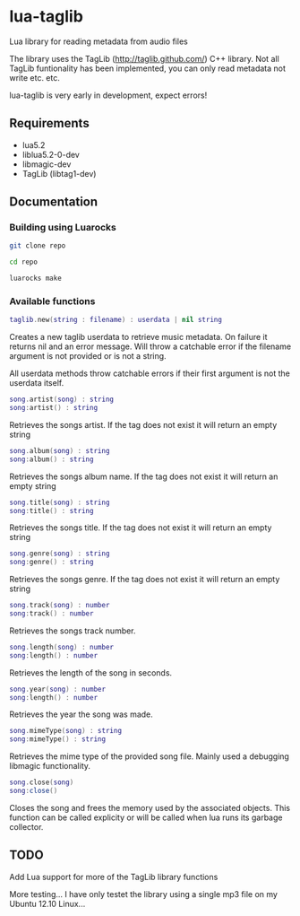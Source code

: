 lua-taglib
==========

Lua library for reading metadata from audio files

The library uses the TagLib (http://taglib.github.com/) C++ library.
Not all TagLib funtionality has been implemented, you can only read metadata not write etc. etc.

lua-taglib is very early in development, expect errors!

## Requirements ##
* lua5.2
* liblua5.2-0-dev
* libmagic-dev
* TagLib (libtag1-dev)

## Documentation ##

### Building using Luarocks ###

```bash
git clone repo

cd repo

luarocks make
```

### Available functions

```lua
taglib.new(string : filename) : userdata | nil string
```

Creates a new taglib userdata to retrieve music metadata. On failure it returns nil and an error message. Will throw a catchable error if the filename argument is not provided or is not a string.

All userdata methods throw catchable errors if their first argument is not the userdata itself.

```lua
song.artist(song) : string
song:artist() : string
```

Retrieves the songs artist. If the tag does not exist it will return an empty string

```lua
song.album(song) : string
song:album() : string
```

Retrieves the songs album name. If the tag does not exist it will return an empty string

```lua
song.title(song) : string
song:title() : string
```

Retrieves the songs title. If the tag does not exist it will return an empty string

```lua
song.genre(song) : string
song:genre() : string
```

Retrieves the songs genre. If the tag does not exist it will return an empty string

```lua
song.track(song) : number
song:track() : number
```

Retrieves the songs track number.

```lua
song.length(song) : number
song:length() : number
```

Retrieves the length of the song in seconds.

```lua
song.year(song) : number
song:length() : number
```

Retrieves the year the song was made.

```lua
song.mimeType(song) : string
song:mimeType() : string
```

Retrieves the mime type of the provided song file. Mainly used a debugging libmagic functionality.

```lua
song.close(song)
song:close()
```

Closes the song and frees the memory used by the associated objects. This function can be called explicity or will be called when lua runs its garbage collector.

## TODO ##

Add Lua support for more of the TagLib library functions

More testing...
I have only testet the library using a single mp3 file on my Ubuntu 12.10 Linux...
